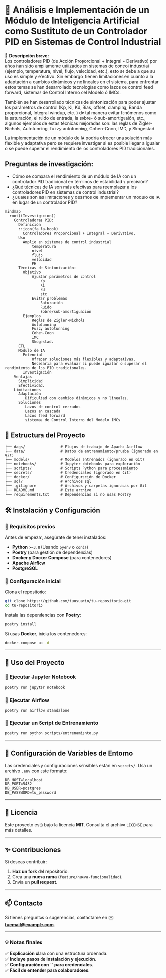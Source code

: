 # 🚀 Análisis e Implementación de un Módulo de Inteligencia Artificial como Sustituto de un Controlador PID en Sistemas de Control Industrial

📌 **Descripción breve:**\
Los controladores PID (de Acción Proporcional + Integral + Derivativo) por años han sido ampliamente utilizados en sistemas de control industrial (ejemplo, temperatura, nivel, flujo, velocidad, etc.), esto se debe a que su uso es simple y efectivo. Sin embargo, tienen limitaciones en cuanto a la adaptación a cambios dinámicos y no lineales en el sistema, para enfrentar estos temas se han desarrollado tecnologías como lazos de control feed forward, sistemas de Control Interno del Modelo ó IMCs.  

También se han desarrollado técnicas de sintonización para poder ajustar los parámetros de control (Kp, Ki, Kd, Bias, offset, clamping, Banda proporcional, Integral windup, etc. ) de tal manera evitar fenómenos como la saturación, el ruido de entrada, la sobre- ó sub-amortiguaión, etc., algunos ejemplos de estas técnicas mejoradas son: las reglas de Zigler-Nichols, Autotunning, fuzzy autotunning, Cohen-Coon, IMC, y Skogestad.  

La implementación de un módulo de IA podría ofrecer una solución más flexible y adaptativa pero se requiere investigar si es posible llegar a igualar o se puede superar el rendimiento de los controladores PID tradicionales.  

## Preguntas de investigación: 
-   Cómo se compara el rendimiento de un módulo de IA con un controlador PID tradicional en términos de estabilidad y precisión? 
-   ¿Qué técnicas de IA son más efectivas para reemplazar a los controladores PID en sistemas de control industrial? 
-   ¿Cuáles son las limitaciones y desafíos de implementar un módulo de IA en lugar de un controlador PID? 

```mermaid
mindmap
  root((Investigacion))
    Controladores PID:​
      Definición
      ::icon(fa fa-book)
        Controladores Proporcional + Integral + Derivativo.​
      Uso
        Amplio en sistemas de control industrial 
            temperatura
            nivel
            flujo
            velocidad
            PH
      Técnicas de Sintonización:
        Objetivo
            Ajustar parámetros de control
                Kp
                Ki
                Kd
                etc
            Evitar problemas
                Saturación
                Ruido
                Sobre/sub-amortiguación
        Ejemplos
            Reglas de Zigler-Nichols
            Autotunning
            Fuzzy autotunning
            Cohen-Coon
            IMC
            Skogestad.
      ETL
      Módulo de IA
        Potencial
            Ofrecer soluciones más flexibles y adaptativas.​
            Necesaria para evaluar si puede igualar o superar el rendimiento de los PID tradicionales.​
        Investigación
    Ventajas
      Simplicidad
      Efectividad.
    Limitaciones
      Adaptación
         Dificultad con cambios dinámicos y no lineales.
      Soluciones
         Lazos de control cerrados
         Lazos en cascada
         Lazos feed forward
         sistemas de Control Interno del Modelo IMCs
```

## 📂 Estructura del Proyecto

```
├── dags/                # Flujos de trabajo de Apache Airflow
├── data/                # Datos de entrenamiento/prueba (ignorado en Git)
├── models/              # Modelos entrenados (ignorado en Git)
├── notebooks/           # Jupyter Notebooks para exploración
├── scripts/             # Scripts Python para procesamiento
├── secrets/             # Credenciales (ignorado en Git)
├── docker/              # Configuración de Docker
├── sql/                 # Archivos sql
├── .gitignore           # Archivos y carpetas ignoradas por Git
├── README.md            # Este archivo
└── requirements.txt     # Dependencias si no usas Poetry
```

## 🛠️ Instalación y Configuración

### 🔹 **Requisitos previos**

Antes de empezar, asegúrate de tener instalados:

- **Python** `>=3.8` (Usando `pyenv` o `conda`)
- **Poetry** (para gestión de dependencias)
- **Docker y Docker Compose** (para contenedores)
- **Apache Airflow**
- **PostgreSQL**

### 🔹 **Configuración inicial**

Clona el repositorio:

```bash
git clone https://github.com/tuusuario/tu-repositorio.git
cd tu-repositorio
```

Instala las dependencias con **Poetry**:

```bash
poetry install
```

Si usas **Docker**, inicia los contenedores:

```bash
docker-compose up -d
```

---

## 📌 Uso del Proyecto

### 🔹 **Ejecutar Jupyter Notebook**

```bash
poetry run jupyter notebook
```

### 🔹 **Ejecutar Airflow**

```bash
poetry run airflow standalone
```

### 🔹 **Ejecutar un Script de Entrenamiento**

```bash
poetry run python scripts/entrenamiento.py
```

---

## 🔧 Configuración de Variables de Entorno

Las credenciales y configuraciones sensibles están en `secrets/`. Usa un archivo `.env` con este formato:

```env
DB_HOST=localhost
DB_PORT=5432
DB_USER=postgres
DB_PASSWORD=tu_password
```

---

## 📄 Licencia

Este proyecto está bajo la licencia **MIT**. Consulta el archivo `LICENSE` para más detalles.

---

## ✨ Contribuciones

Si deseas contribuir:

1. **Haz un fork** del repositorio.
2. Crea una **nueva rama** (`feature/nueva-funcionalidad`).
3. Envía un **pull request**.

---

## 📫 Contacto

Si tienes preguntas o sugerencias, contáctame en ✉️ [**tuemail@example.com**](mailto\:tuemail@example.com).

---

### **💡 Notas finales**

✅ **Explicación clara** con una estructura ordenada.\
✅ **Incluye pasos de instalación y ejecución**.\
✅ **Configuración con **``** para credenciales**.\
✅ **Fácil de entender para colaboradores**.

